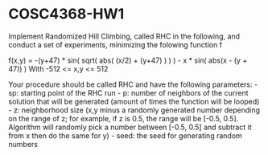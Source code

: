 # COSC4368-HW1
Implement Randomized Hill Climbing, called RHC in the following, and conduct a set of experiments, minimizing the folowing function f

f(x,y) = -(y+47) * sin( sqrt( abs( (x/2) + (y+47) ) ) ) - x * sin( abs(x - (y + 47)) )
With -512 <= x,y <= 512

Your procedure should be called RHC and have the following parameters:
    - sp: starting point of the RHC run
    - p: number of neighbors of the current solution that will be generated (amount of times the function will be looped)
    - z: neighborhood size (x,y minus a randomly generated number depending on the range of z; for example, if z is 0.5, the range will be [-0.5, 0.5]. Algorithm will randomly pick a number between [-0.5, 0.5] and subtract it from x then do the same for y)
    - seed: the seed for generating random numbers